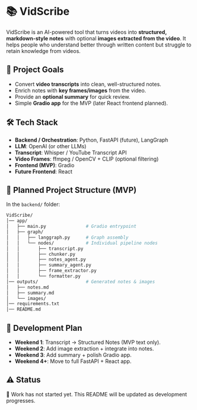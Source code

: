 # 📚 VidScribe

VidScribe is an AI-powered tool that turns videos into **structured, markdown-style notes** with optional **images extracted from the video**. It helps people who understand better through written content but struggle to retain knowledge from videos.

## 🚀 Project Goals

- Convert **video transcripts** into clean, well-structured notes.
- Enrich notes with **key frames/images** from the video.
- Provide an **optional summary** for quick review.
- Simple **Gradio app** for the MVP (later React frontend planned).

## 🛠️ Tech Stack

- **Backend / Orchestration**: Python, FastAPI (future), LangGraph
- **LLM**: OpenAI (or other LLMs)
- **Transcript**: Whisper / YouTube Transcript API
- **Video Frames**: ffmpeg / OpenCV + CLIP (optional filtering)
- **Frontend (MVP)**: Gradio
- **Future Frontend**: React

## 📂 Planned Project Structure (MVP)

In the `backend/` folder:

```bash
VidScribe/
│── app/
│   ├── main.py               # Gradio entrypoint
│   ├── graph/
│   │   ├── langgraph.py      # Graph assembly
│   │   └── nodes/            # Individual pipeline nodes
│   │       ├── transcript.py
│   │       ├── chunker.py
│   │       ├── notes_agent.py
│   │       ├── summary_agent.py
│   │       ├── frame_extractor.py
│   │       └── formatter.py
│── outputs/                  # Generated notes & images
│   ├── notes.md
│   ├── summary.md
│   └── images/
│── requirements.txt
│── README.md
```

## 📅 Development Plan

- **Weekend 1**: Transcript → Structured Notes (MVP text only).
- **Weekend 2**: Add image extraction + integrate into notes.
- **Weekend 3**: Add summary + polish Gradio app.
- **Weekend 4+**: Move to full FastAPI + React app.

## ⚠️ Status

🔨 Work has not started yet. This README will be updated as development progresses.
